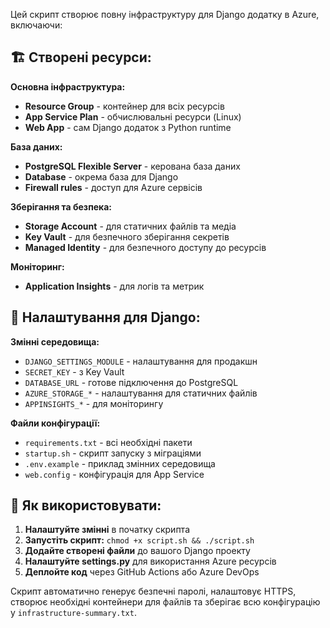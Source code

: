 

Цей скрипт створює повну інфраструктуру для Django додатку в Azure, включаючи:

## 🏗️ **Створені ресурси:**

**Основна інфраструктура:**
- **Resource Group** - контейнер для всіх ресурсів
- **App Service Plan** - обчислювальні ресурси (Linux)
- **Web App** - сам Django додаток з Python runtime

**База даних:**
- **PostgreSQL Flexible Server** - керована база даних
- **Database** - окрема база для Django
- **Firewall rules** - доступ для Azure сервісів

**Зберігання та безпека:**
- **Storage Account** - для статичних файлів та медіа
- **Key Vault** - для безпечного зберігання секретів
- **Managed Identity** - для безпечного доступу до ресурсів

**Моніторинг:**
- **Application Insights** - для логів та метрик

## 🔧 **Налаштування для Django:**

**Змінні середовища:**
- `DJANGO_SETTINGS_MODULE` - налаштування для продакшн
- `SECRET_KEY` - з Key Vault
- `DATABASE_URL` - готове підключення до PostgreSQL
- `AZURE_STORAGE_*` - налаштування для статичних файлів
- `APPINSIGHTS_*` - для моніторингу

**Файли конфігурації:**
- `requirements.txt` - всі необхідні пакети
- `startup.sh` - скрипт запуску з міграціями
- `.env.example` - приклад змінних середовища
- `web.config` - конфігурація для App Service

## 🚀 **Як використовувати:**

1. **Налаштуйте змінні** в початку скрипта
2. **Запустіть скрипт:** `chmod +x script.sh && ./script.sh`
3. **Додайте створені файли** до вашого Django проекту
4. **Налаштуйте settings.py** для використання Azure ресурсів
5. **Деплойте код** через GitHub Actions або Azure DevOps

Скрипт автоматично генерує безпечні паролі, налаштовує HTTPS, створює необхідні контейнери для файлів та зберігає всю конфігурацію у `infrastructure-summary.txt`.

